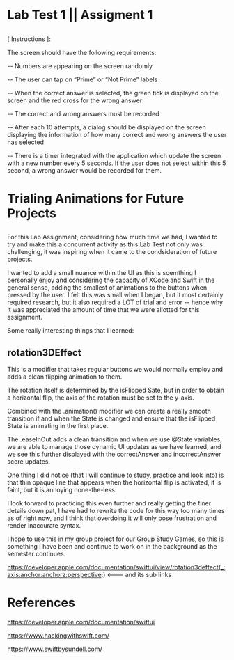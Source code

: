 # Lab Test 1 || Assigment 1
##
[ Instructions ]:

The screen should have the following requirements:

-- Numbers are appearing on the screen randomly

-- The user can tap on “Prime” or “Not Prime” labels

-- When the correct answer is selected, the green tick is displayed on the screen and
   the red cross for the wrong answer

-- The correct and wrong answers must be recorded

-- After each 10 attempts, a dialog should be displayed on the screen displaying the
   information of how many correct and wrong answers the user has selected

-- There is a timer integrated with the application which update the screen with a new
   number every 5 seconds. If the user does not select within this 5 second, a wrong
   answer would be recorded for them.
   ##
# Trialing Animations for Future Projects
##
For this Lab Assignment, considering how much time we had, I wanted to try and make this a concurrent activity as this Lab Test not only was challenging, it was inspiring when it came to the condsideration of future projects.

I wanted to add a small nuance within the UI as this is soemthing I personally enjoy and considering the capacity of XCode and Swift in the general sense, adding the smallest of animations to the buttons when pressed by the user.
I felt this was small when I began, but it most certainly required research, but it also required a LOT of trial and error -- hence why it was appreciated the amount of time that we were allotted for this assignment.

Some really interesting things that I learned: 

## rotation3DEffect

This is a modifier that takes regular buttons we would normally employ and adds a clean flipping animation to them. 

The rotation itself is determined by the isFlipped Sate, but in order to obtain a horizontal flip, the axis of the rotation must be set to the y-axis. 

Combined with the .animation() modifier we can create a really smooth transition if and when the State is changed and ensure that the isFlipped State is animating in the first place.

The .easeInOut adds a clean transition and when we use @State variables, we are able to manage those dynamic UI updates as we have learned, and we see this further displayed with the correctAnswer and incorrectAnswer score updates.

One thing I did notice (that I will continue to study, practice and look into) is that thin opaque line that appears when the horizontal flip is activated, it is faint, but it is annoying none-the-less.

I look forward to practicing this even further and really getting the finer details down pat, I have had to rewrite the code for this way too many times as of right now, and I think that overdoing it will only pose frustration and render inaccurate syntax.

I hope to use this in my group project for our Group Study Games, so this is something I have been and continue to work on in the background as the semester continues.

https://developer.apple.com/documentation/swiftui/view/rotation3deffect(_:axis:anchor:anchorz:perspective:) <--- and its sub links

##

# References

https://developer.apple.com/documentation/swiftui

https://www.hackingwithswift.com/

https://www.swiftbysundell.com/




